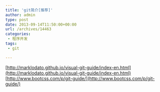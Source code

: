 ```yaml
---
title: 'git简介[推荐]'
author: admin
type: post
date: 2013-09-14T11:50:00+00:00
url: /archives/14463
categories:
 - 程序开发
tags:
 - git

---
```

[http://marklodato.github.io/visual-git-guide/index-en.html](http://marklodato.github.io/visual-git-guide/index-en.html) [http://www.bootcss.com/p/git-guide/](http://www.bootcss.com/p/git-guide/)